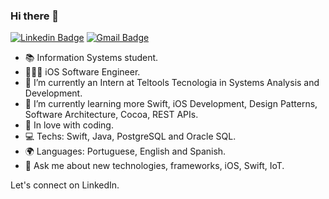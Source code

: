 ### Hi there 🚀


[![Linkedin Badge](https://img.shields.io/badge/-LinkedIn-blue?style=flat-square&logo=Linkedin&logoColor=white&link=https://www.linkedin.com/in/marcospojr/)](https://www.linkedin.com/in/marcospojr/)
[![Gmail Badge](https://img.shields.io/badge/-Gmail-c14438?style=flat-square&logo=Gmail&logoColor=white&link=mailto:marcospojr13@gmail.com)](mailto:marcospojr13@gmail.com/)

- 📚 Information Systems student.
- 👨🏽‍💻 iOS Software Engineer.
- 🏢 I’m currently an Intern at Teltools Tecnologia in Systems Analysis and Development.
- 🌱 I’m currently learning more Swift, iOS Development, Design Patterns, Software Architecture, Cocoa, REST APIs.
- 💙 In love with coding.
- 💻 Techs: Swift, Java, PostgreSQL and Oracle SQL.
- 🌍 Languages: Portuguese, English and Spanish.
- 💬 Ask me about new technologies, frameworks, iOS, Swift, IoT.

Let's connect on LinkedIn.
